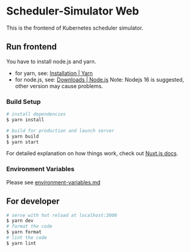 # Scheduler-Simulator Web

This is the frontend of Kubernetes scheduler simulator.

## Run frontend

You have to install node.js and yarn.

- for yarn, see: [Installation | Yarn](https://classic.yarnpkg.com/en/docs/install/#mac-stable)
- for node.js, see: [Downloads | Node.js](https://nodejs.org/en/download/)
  Note: Nodejs 16 is suggested, other version may cause problems.

### Build Setup

```bash
# install dependencies
$ yarn install

# build for production and launch server
$ yarn build
$ yarn start
```

For detailed explanation on how things work, check out [Nuxt.js docs](https://nuxtjs.org).

### Environment Variables
Please see [environment-variables.md](./docs/environment-variables.md)

## For developer

```bash
# serve with hot reload at localhost:3000
$ yarn dev
# format the code
$ yarn format
# lint the code
$ yarn lint
```
